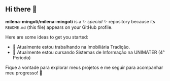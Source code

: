 ## Hi there 👋

**milena-mingoti/milena-mingoti** is a ✨ _special_ ✨ repository because its `README.md` (this file) appears on your GitHub profile.


Here are some ideas to get you started:

- 🔭 Atualmente estou trabalhando na Imobiliária Tradição.
- 🌱 Atualmente estou cursando Sistemas de Informação na UNIMATER (4° Período)

Fique à vontade para explorar meus projetos e me seguir para acompanhar meu progresso! 🚀
  
